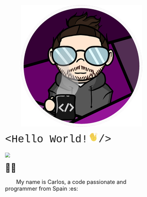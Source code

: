 <h3><img src="img/CharlyMech.png" style="display: block;
												 margin-left: auto;
												 margin-right: auto;"/></h3>

<p style="align:center; margin: 0 auto; font-family:'Courier New'; font-size:2.5em">&lt;Hello World!<img  src="img/moving_hand.gif" style="width:1em;" />/&gt;</p>

<h3><img src="https://img.shields.io/badge/year_version-2023-informational" 
		style="display: block;
				 margin-left: auto;
				 margin-right: auto;"/>
</h3>

<span style="font-size:2em;">&#128587;&#127997;</span>

<p style="font-size:1.3em;">&emsp;&emsp;My name is Carlos, a code passionate and programmer from Spain :es: </p>
